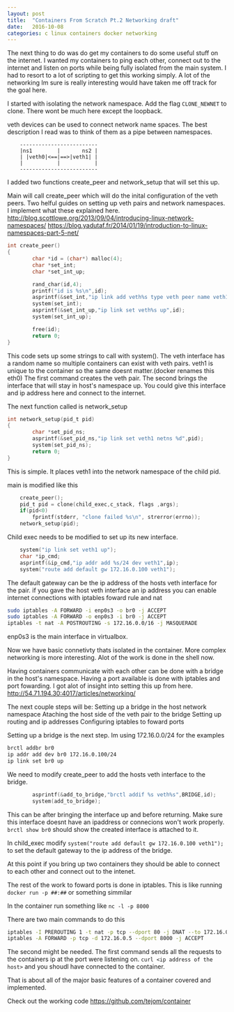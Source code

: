 ```yaml
---
layout: post
title:  "Containers From Scratch Pt.2 Networking draft"
date:   2016-10-08
categories: c linux containers docker networking
---
```


The next thing to do was do get my containers to do some useful stuff on the internet. I wanted my containers to ping each other, connect out to the internet and listen on ports while being fully isolated from the main system. I had to resort to a lot of scripting to get this working simply. A lot of the networking Im sure is really interesting would have taken me off track for the goal here.

I started with isolating the network namespace.  Add the flag `CLONE_NEWNET` to clone. There wont be much here except the loopback.

veth devices can be used to connect network name spaces. The best description I read was to think of them as a pipe between namespaces.

```
    -------------------------
    |ns1        |       ns2 |
    | |veth0|<==|==>|veth1| |
    |           |           | 
    -------------------------
```

I added two functions create_peer and network_setup that will set this up.

Main will call create_peer which will do the inital configuration of the veth peers.
Two helful guides on setting up veth pairs and network namespaces. I implement what these explained here.
http://blog.scottlowe.org/2013/09/04/introducing-linux-network-namespaces/
https://blog.yadutaf.fr/2014/01/19/introduction-to-linux-namespaces-part-5-net/

``` c
int create_peer()
{
        char *id = (char*) malloc(4);
        char *set_int;
        char *set_int_up;

        rand_char(id,4);    
        printf("id is %s\n",id);
        asprintf(&set_int,"ip link add veth%s type veth peer name veth1",id);
        system(set_int);
        asprintf(&set_int_up,"ip link set veth%s up",id);
        system(set_int_up);

        free(id);
        return 0;
}
```

This code sets up some strings to call with system(). The veth interface has a random name so multiple containers can exist with veth pairs. veth1 is unique to the container so the same doesnt matter.(docker renames this eth0) The first command creates the veth pair. The second brings the interface that will stay in host's namespace up. You could give this interface and ip address here and connect to the internet.

The next function called is network_setup

``` c
int network_setup(pid_t pid)
{
        char *set_pid_ns;
        asprintf(&set_pid_ns,"ip link set veth1 netns %d",pid);
        system(set_pid_ns);
        return 0;
}
```

This is simple. It places veth1 into the network namespace of the child pid.

main is modified like this

``` c
    create_peer();
    pid_t pid = clone(child_exec,c_stack, flags ,args);
    if(pid<0)
        fprintf(stderr, "clone failed %s\n", strerror(errno));
    network_setup(pid);
```


Child exec needs to be modified to set up its new interface.

``` c
    system("ip link set veth1 up");
    char *ip_cmd;
    asprintf(&ip_cmd,"ip addr add %s/24 dev veth1",ip);
    system("route add default gw 172.16.0.100 veth1");
```

The default gateway can be the ip address of the hosts veth interface for the pair.
if you gave the host veth interface an ip address you can enable internet connections with iptables foward rule and nat

``` bash
sudo iptables -A FORWARD -i enp0s3 -o br0 -j ACCEPT
sudo iptables -A FORWARD -o enp0s3 -i br0 -j ACCEPT
iptables -t nat -A POSTROUTING -s 172.16.0.0/16 -j MASQUERADE
```

enp0s3 is the main interface in virtualbox.

Now we have basic connetivty thats isolated in the container.
More complex networking is more interesting. Alot of the work is done in the shell now.

Having containers communicate with each other can be done with a bridge in the host's namespace. Having a port available is done with iptables and port fowarding.
I got alot of insight into setting this up from here. http://54.71.194.30:4017/articles/networking/

The next couple steps will be:
    Setting up a bridge in the host network namespace
    Ataching the host side of the veth pair to the bridge
    Setting up routing and ip addresses
    Configuring iptables to foward ports

Setting up a bridge is the next step.
Im using 172.16.0.0/24 for the examples

``` bash
brctl addbr br0
ip addr add dev br0 172.16.0.100/24
ip link set br0 up
```

We need to modify create_peer to add the hosts veth interface to the bridge.

``` c
        asprintf(&add_to_bridge,"brctl addif %s veth%s",BRIDGE,id);
        system(add_to_bridge);
```

This can be after bringing the interface up and before returning. Make sure this interface doesnt have an ipaddress or connecions won't work properly. `brctl show br0` should show the created interface is attached to it.

In child_exec modify 
`system("route add default gw 172.16.0.100 veth1");`
to set the default gateway to the ip address of the bridge.

At this point if you bring up two containers they should be able to connect to each other and connect out to the intenet.

The rest of the work to foward ports is done in iptables. This is like running `docker run -p ##:##` or something simmilar

In the container run something like `nc -l -p 8000`

There are two main commands to do this

``` bash
iptables -I PREROUTING 1 -t nat -p tcp --dport 80 -j DNAT --to 172.16.0.5:8000
iptables -A FORWARD -p tcp -d 172.16.0.5 --dport 8000 -j ACCEPT
```

The second might be needed.
The first command sends all the requests to the containers ip at the port were listening on.
`curl <ip address of the host>` and you shoudl have connected to the container.

That is about all of the major basic features of a container covered and implemented. 

Check out the working code
https://github.com/tejom/container




